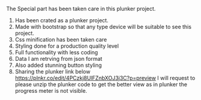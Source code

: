 The Special part has been taken care in this plunker project.

1. Has been crated as a plunker project.
2. Made with bootstrap so that any type device will be suitable to see this project.
3. Css minification has been taken care
4. Styling done for a production quality level
5. Full functionality with less coding
6. Data I am retrving from json format
7. Also added stunning button styling
8. Sharing the plunker link below
https://plnkr.co/edit/4PCzkj8UlFZnbXOJ3j3C?p=preview
I will request to please unzip the plunker code to get the better view as in plunker the 
progress meter is not visible.
